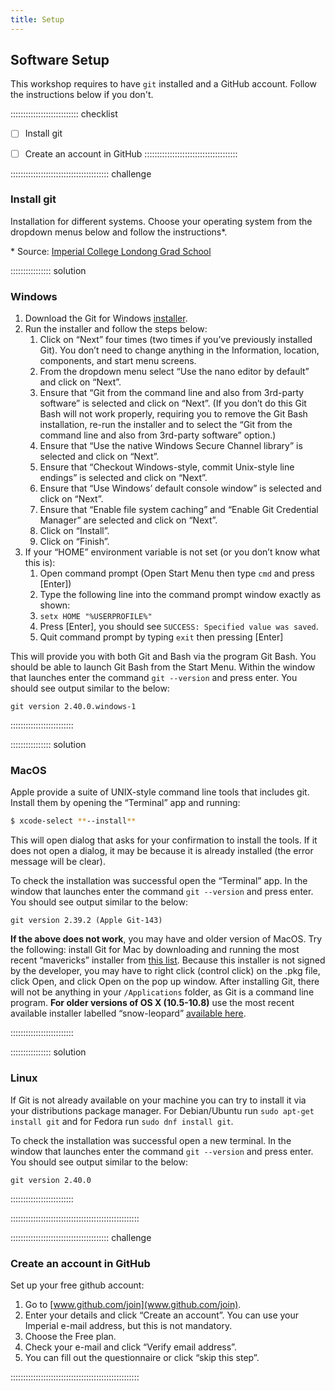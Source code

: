 ```yaml
---
title: Setup
---
```


<!--
FIXME: Setup instructions live in this document. Please specify the tools and
the data sets the Learner needs to have installed.
-->

<!--
## Data Sets
-->

<!--
FIXME: place any data you want learners to use in `episodes/data` and then use
       a relative link ( [data zip file](data/lesson-data.zip) ) to provide a
       link to it, replacing the example.com link.
-->

<!--
Download the [data zip file](https://example.com/FIXME) and unzip it to your Desktop
-->

## Software Setup

This workshop requires to have `git` installed and a GitHub account. Follow the instructions below if you don't.

::::::::::::::::::::::::::: checklist
- [ ] Install git
- [ ] Create an account in GitHub
:::::::::::::::::::::::::::::::::::::



::::::::::::::::::::::::::::::::::::::: challenge

### Install git

Installation for different systems. Choose your operating system from the dropdown menus below and follow the instructions*.

\* Source: [Imperial College Londong Grad School](https://imperialcollegelondon.github.io/introductory_grad_school_git_course/setup.html) 

:::::::::::::::: solution

### Windows


1. Download the Git for Windows [installer](https://git-for-windows.github.io/).
2. Run the installer and follow the steps below:
    1. Click on “Next” four times (two times if you’ve previously installed Git). You don’t need to change anything in the Information, location, components, and start menu screens.
    2. From the dropdown menu select “Use the nano editor by default” and click on “Next”.
    3. Ensure that “Git from the command line and also from 3rd-party software” is selected and click on “Next”. (If you don’t do this Git Bash will not work properly, requiring you to remove the Git Bash installation, re-run the installer and to select the “Git from the command line and also from 3rd-party software” option.)
    4. Ensure that “Use the native Windows Secure Channel library” is selected and click on “Next”.
    5. Ensure that “Checkout Windows-style, commit Unix-style line endings” is selected and click on “Next”.
    6. Ensure that “Use Windows’ default console window” is selected and click on “Next”.
    7. Ensure that “Enable file system caching” and “Enable Git Credential Manager” are selected and click on “Next”.
    8. Click on “Install”.
    9. Click on “Finish”.
3. If your “HOME” environment variable is not set (or you don’t know what this is):
    1. Open command prompt (Open Start Menu then type `cmd` and press [Enter])
    2. Type the following line into the command prompt window exactly as shown:
    3. `setx HOME "%USERPROFILE%"`
    4. Press [Enter], you should see `SUCCESS: Specified value was saved`.
    5. Quit command prompt by typing `exit` then pressing [Enter]

This will provide you with both Git and Bash via the program Git Bash. You should be able to launch Git Bash from the Start Menu. Within the window that launches enter the command `git --version` and press enter. You should see output similar to the below:

```
git version 2.40.0.windows-1
```

:::::::::::::::::::::::::

:::::::::::::::: solution

### MacOS

Apple provide a suite of UNIX-style command line tools that includes git. Install them by opening the “Terminal” app and running:

```sh
$ xcode-select **--install**
```

This will open dialog that asks for your confirmation to install the tools. If it does not open a dialog, it may be because it is already installed (the error message will be clear).

To check the installation was successful open the “Terminal” app. In the window that launches enter the command `git --version` and press enter. You should see output similar to the below:

```
git version 2.39.2 (Apple Git-143)
```

**If the above does not work**, you may have and older version of MacOS. Try the following: install Git for Mac by downloading and running the most recent “mavericks” installer from [this list](http://sourceforge.net/projects/git-osx-installer/files/). Because this installer is not signed by the developer, you may have to right click (control click) on the .pkg file, click Open, and click Open on the pop up window. After installing Git, there will not be anything in your `/Applications` folder, as Git is a command line program. **For older versions of OS X (10.5-10.8)** use the most recent available installer labelled “snow-leopard” [available here](http://sourceforge.net/projects/git-osx-installer/files/).

:::::::::::::::::::::::::


:::::::::::::::: solution

### Linux

If Git is not already available on your machine you can try to install it via your distributions package manager. For Debian/Ubuntu run `sudo apt-get install git` and for Fedora run `sudo dnf install git`.

To check the installation was successful open a new terminal. In the window that launches enter the command `git --version` and press enter. You should see output similar to the below:

```
git version 2.40.0
```

:::::::::::::::::::::::::

:::::::::::::::::::::::::::::::::::::::::::::::::::


::::::::::::::::::::::::::::::::::::::: challenge

### Create an account in GitHub

Set up your free github account:

1. Go to [www.github.com/join](www.github.com/join).
2. Enter your details and click “Create an account”. You can use your Imperial e-mail address, but this is not mandatory.
3. Choose the Free plan.
4. Check your e-mail and click “Verify email address”.
5. You can fill out the questionnaire or click “skip this step”.


:::::::::::::::::::::::::::::::::::::::::::::::::::

